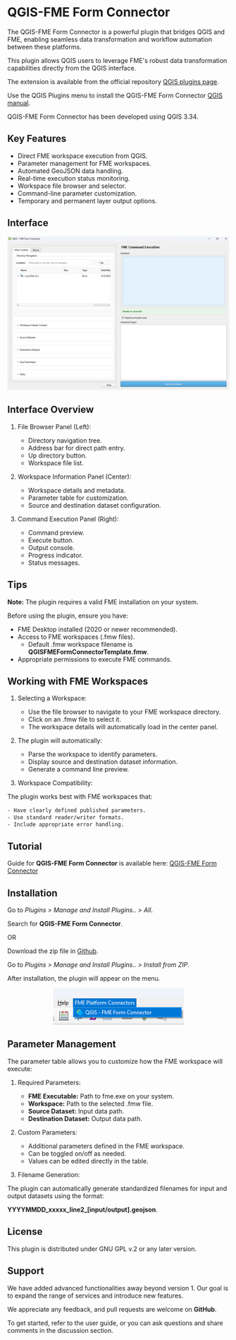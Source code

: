 # QGIS-FME Form Connector

The QGIS-FME Form Connector is a powerful plugin that bridges QGIS and FME, enabling seamless data transformation and workflow automation between these platforms. 

This plugin allows QGIS users to leverage FME's robust data transformation capabilities directly from the QGIS interface.

The extension is available from the official repository [QGIS plugins page](https://plugins.qgis.org/plugins/qgisfmeformconnector/). 

Use the QGIS Plugins menu to install the QGIS-FME Form Connector [QGIS manual](https://docs.qgis.org/3.34/en/docs/user_manual/plugins/plugins.html).

QGIS-FME Form Connector has been developed using QGIS 3.34.


## Key Features

- Direct FME workspace execution from QGIS.
- Parameter management for FME workspaces.
- Automated GeoJSON data handling.
- Real-time execution status monitoring.
- Workspace file browser and selector.
- Command-line parameter customization.
- Temporary and permanent layer output options.


## Interface

<p align="center">
  <img src="images/QGISFMEFormConnector.png" alt="QGIS-FME Form Connector">
</p>


## Interface Overview

1.	File Browser Panel (Left):

    - Directory navigation tree.
    - Address bar for direct path entry.
    - Up directory button.
    - Workspace file list.

2.	Workspace Information Panel (Center):

    - Workspace details and metadata.
    - Parameter table for customization.
    - Source and destination dataset configuration.

3.	Command Execution Panel (Right):

    - Command preview.
    - Execute button.
    - Output console.
    - Progress indicator.
    - Status messages.


## Tips

**Note:** The plugin requires a valid FME installation on your system.

Before using the plugin, ensure you have:
- FME Desktop installed (2020 or newer recommended).
- Access to FME workspaces (.fmw files).
    - Default .fmw workspace filename is **QGISFMEFormConnectorTemplate.fmw**. 
- Appropriate permissions to execute FME commands.


## Working with FME Workspaces

1. Selecting a Workspace:

    - Use the file browser to navigate to your FME workspace directory.
    - Click on an .fmw file to select it.
    - The workspace details will automatically load in the center panel.

2. The plugin will automatically:

    - Parse the workspace to identify parameters.
    - Display source and destination dataset information.
    - Generate a command line preview.

3. Workspace Compatibility:

  The plugin works best with FME workspaces that:

    - Have clearly defined published parameters.
    - Use standard reader/writer formats.
    - Include appropriate error handling.


## Tutorial 

Guide for **QGIS-FME Form Connector** is available here: [QGIS-FME Form Connector](https://gis.com.my/training/qgis-plugin/qgis-fme-form-connector/)


## Installation

Go to *Plugins > Manage and Install Plugins.. > All*.

Search for **QGIS-FME Form Connector**.

OR

Download the zip file in [Github](https://github.com/gisinnovationmy/QGISFMEFormConnector).

Go to *Plugins > Manage and Install Plugins.. > Install from ZIP*.


After installation, the plugin will appear on the menu.

<p align="center">
  <img src="images/QGISFMEFormConnectorPath.png" alt="QGIS-FME Form Connector Path">
</p>


## Parameter Management

The parameter table allows you to customize how the FME workspace will execute:

1. Required Parameters:

    - **FME Executable:** Path to fme.exe on your system.
    - **Workspace:** Path to the selected .fmw file.
    - **Source Dataset:** Input data path.
    - **Destination Dataset:** Output data path.

2. Custom Parameters:

    - Additional parameters defined in the FME workspace.
    - Can be toggled on/off as needed.
    - Values can be edited directly in the table.

3. Filename Generation:

The plugin can automatically generate standardized filenames for input and output datasets using the format:

**YYYYMMDD_xxxxx_line2_[input/output].geojson**.


## License

This plugin is distributed under GNU GPL v.2 or any later version.


## Support

We have added advanced functionalities away beyond version 1. Our goal is to expand the range of services and introduce new features.

We appreciate any feedback, and pull requests are welcome on **GitHub**.

To get started, refer to the user guide, or you can ask questions and share comments in the discussion section.